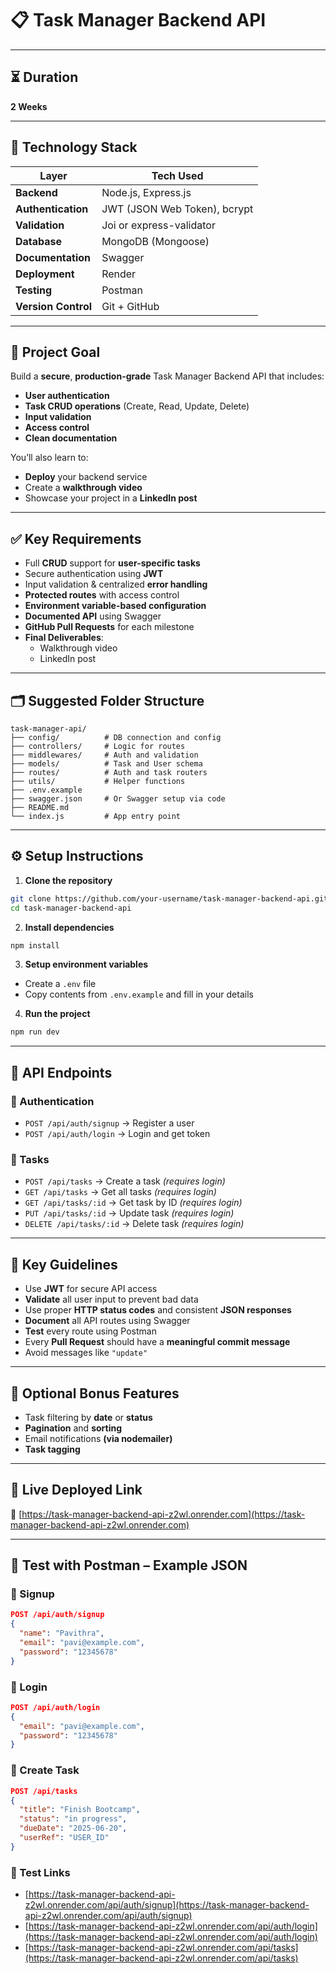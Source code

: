 # 📋 **Task Manager Backend API**

---

## ⏳ **Duration**
**2 Weeks**

---

## 🧰 **Technology Stack**

| **Layer**           | **Tech Used**                |
| ------------------- | ---------------------------- |
| **Backend**         | Node.js, Express.js          |
| **Authentication**  | JWT (JSON Web Token), bcrypt |
| **Validation**      | Joi or express-validator     |
| **Database**        | MongoDB (Mongoose)           |
| **Documentation**   | Swagger                      |
| **Deployment**      | Render                       |
| **Testing**         | Postman                      |
| **Version Control** | Git + GitHub                 |

---

## 🎯 **Project Goal**

Build a **secure**, **production-grade** Task Manager Backend API that includes:

- **User authentication**
- **Task CRUD operations** (Create, Read, Update, Delete)
- **Input validation**
- **Access control**
- **Clean documentation**

You’ll also learn to:

- **Deploy** your backend service
- Create a **walkthrough video**
- Showcase your project in a **LinkedIn post**

---

## ✅ **Key Requirements**

- Full **CRUD** support for **user-specific tasks**
- Secure authentication using **JWT**
- Input validation & centralized **error handling**
- **Protected routes** with access control
- **Environment variable-based configuration**
- **Documented API** using Swagger
- **GitHub Pull Requests** for each milestone
- **Final Deliverables**:
  - Walkthrough video
  - LinkedIn post

---

## 🗂️ **Suggested Folder Structure**

```
task-manager-api/
├── config/          # DB connection and config
├── controllers/     # Logic for routes
├── middlewares/     # Auth and validation
├── models/          # Task and User schema
├── routes/          # Auth and task routers
├── utils/           # Helper functions
├── .env.example
├── swagger.json     # Or Swagger setup via code
├── README.md
└── index.js         # App entry point
```
---
## ⚙️ **Setup Instructions**

1. **Clone the repository**
```bash
git clone https://github.com/your-username/task-manager-backend-api.git
cd task-manager-backend-api
```
2. **Install dependencies**
```bash
npm install
```
3. **Setup environment variables**

* Create a `.env` file
* Copy contents from `.env.example` and fill in your details

4. **Run the project**

```bash
npm run dev
```
---

## 📮 **API Endpoints**

### 🔐 Authentication

* `POST /api/auth/signup` → Register a user
* `POST /api/auth/login` → Login and get token

### 📝 Tasks

* `POST /api/tasks` → Create a task *(requires login)*
* `GET /api/tasks` → Get all tasks *(requires login)*
* `GET /api/tasks/:id` → Get task by ID *(requires login)*
* `PUT /api/tasks/:id` → Update task *(requires login)*
* `DELETE /api/tasks/:id` → Delete task *(requires login)*

---

## 📌 **Key Guidelines**
- Use **JWT** for secure API access
- **Validate** all user input to prevent bad data
- Use proper **HTTP status codes** and consistent **JSON responses**
- **Document** all API routes using Swagger
- **Test** every route using Postman
- Every **Pull Request** should have a **meaningful commit message**
- Avoid messages like `"update"`

---

## 🌟 **Optional Bonus Features**

- Task filtering by **date** or **status**
- **Pagination** and **sorting**
- Email notifications **(via nodemailer)**
- **Task tagging**

---

## 🚀 **Live Deployed Link**

🔗 [https://task-manager-backend-api-z2wl.onrender.com](https://task-manager-backend-api-z2wl.onrender.com)

---

## 🧪 **Test with Postman – Example JSON**

### 🔸 Signup

```json
POST /api/auth/signup
{
  "name": "Pavithra",
  "email": "pavi@example.com",
  "password": "12345678"
}
```

### 🔸 Login

```json
POST /api/auth/login
{
  "email": "pavi@example.com",
  "password": "12345678"
}
```

### 🔸 Create Task

```json
POST /api/tasks
{
  "title": "Finish Bootcamp",
  "status": "in progress",
  "dueDate": "2025-06-20",
  "userRef": "USER_ID"
}
```

### 🧪 Test Links

* [https://task-manager-backend-api-z2wl.onrender.com/api/auth/signup](https://task-manager-backend-api-z2wl.onrender.com/api/auth/signup)
* [https://task-manager-backend-api-z2wl.onrender.com/api/auth/login](https://task-manager-backend-api-z2wl.onrender.com/api/auth/login)
* [https://task-manager-backend-api-z2wl.onrender.com/api/tasks](https://task-manager-backend-api-z2wl.onrender.com/api/tasks)